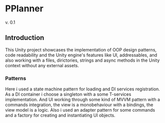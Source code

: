 # PPlanner
v. 0.1

## Introduction
This Unity project showcases the implementation of OOP design patterns, code readability and the Unity engine's features like UI, addressables, and also working with a files, dirictories, strings and async methods in the Unity context without any external assets.

### Patterns
Here i used a state machine pattern for loading and DI services registration. As a DI container i choose a singleton with a some T-services implementation.
And UI working through some kind of MVVM pattern with a commands integration, the view is a monobehaviour with a bindings, the view model is a logic.
Also i used an adapter pattern for some commands and a factory for creating and instantiating UI objects.

